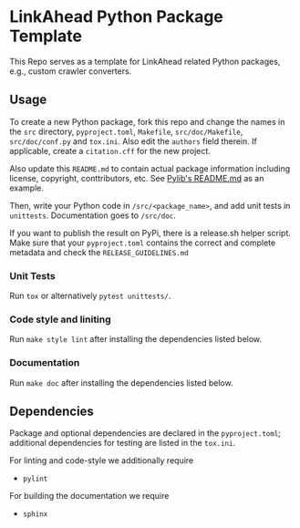 # LinkAhead Python Package Template

This Repo serves as a template for LinkAhead related Python packages, e.g.,
custom crawler converters.

## Usage

To create a new Python package, fork this repo and change the names in the `src`
directory, `pyproject.toml`, `Makefile`, `src/doc/Makefile`, `src/doc/conf.py`
and `tox.ini`. Also edit the `authors` field therein. If applicable, create a
`citation.cff` for the new project.

Also update this `README.md` to contain actual package information including
license, copyright, conttributors, etc. See [Pylib's
README.md](https://gitlab.com/linkahead/linkahead-pylib/-/blob/main/README.md?ref_type=heads)
as an example.

Then, write your Python code in `/src/<package_name>`, and add unit tests in
`unittests`. Documentation goes to `/src/doc`.

If you want to publish the result on PyPi, there is a release.sh helper
script. Make sure that your `pyproject.toml` contains the correct and complete
metadata and check the `RELEASE_GUIDELINES.md`

### Unit Tests

Run `tox` or alternatively `pytest unittests/`.

### Code style and liniting

Run `make style lint` after installing the dependencies listed below.

### Documentation

Run `make doc` after installing the dependencies listed below.

## Dependencies

Package and optional dependencies are declared in the `pyproject.toml`;
additional dependencies for testing are listed in the `tox.ini`. 

For linting and code-style we additionally require

- `pylint` 

For building the documentation we require

- `sphinx`
